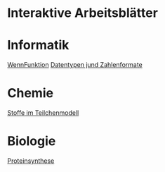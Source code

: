 # Interaktive Arbeitsblätter

# Informatik
[WennFunktion](/WennFunktion/index.html)
[Datentypen jund Zahlenformate](/Datentypen/index.html)

# Chemie
[Stoffe im Teilchenmodell](/Stoffe/index.html)

# Biologie
[Proteinsynthese](/Proteinsynthese/index.html)

